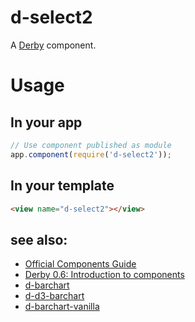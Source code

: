 # d-select2

A [Derby](http://github.com/codeparty/derby) component.

# Usage

## In your app
```javascript
// Use component published as module
app.component(require('d-select2'));
```

## In your template
```html
<view name="d-select2"></view>
```

## see also:
- [Official Components Guide](https://github.com/codeparty/derby/blob/master/docs/guides/components.md)
- [Derby 0.6: Introduction to components](https://github.com/dmapper/derby-tutorials/blob/master/derby4.md)
- [d-barchart](http://github.com/codeparty/d-barchart)
- [d-d3-barchart](http://github.com/codeparty/d-d3-barchart)
- [d-barchart-vanilla](http://github.com/codeparty/d-barchart-vanilla)